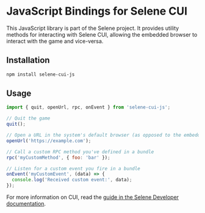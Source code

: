 # JavaScript Bindings for Selene CUI 

This JavaScript library is part of the Selene project. It provides utility methods for interacting with Selene CUI, allowing the embedded browser to interact with the game and vice-versa.

## Installation

```bash
npm install selene-cui-js
```

## Usage

```javascript
import { quit, openUrl, rpc, onEvent } from 'selene-cui-js';

// Quit the game
quit();

// Open a URL in the system's default browser (as opposed to the embedded browser)
openUrl('https://example.com');

// Call a custom RPC method you've defined in a bundle
rpc('myCustomMethod', { foo: 'bar' });

// Listen for a custom event you fire in a bundle
onEvent('myCustomEvent', (data) => {
  console.log('Received custom event:', data);
});
```

For more information on CUI, read the [guide in the Selene Developer documentation](https://dev.selene.world/guides/cui/).